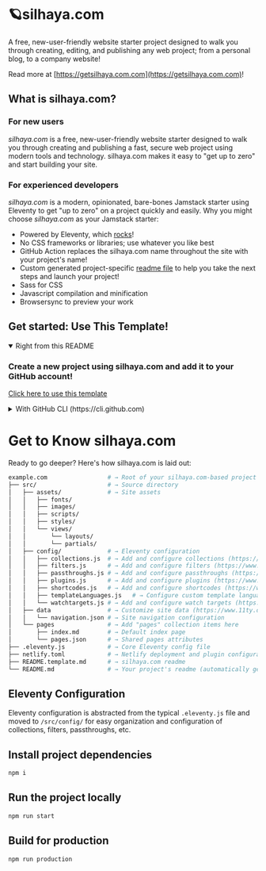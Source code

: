 # 🪐silhaya.com
A free, new-user-friendly website starter project designed to walk you through creating, editing, and publishing any web project; from a personal blog, to a company website!

Read more at [https://getsilhaya.com.com](https://getsilhaya.com.com)!

## What is silhaya.com?
### For new users
_silhaya.com_ is a free, new-user-friendly website starter designed to walk you through creating and publishing a fast, secure web project using modern tools and technology. silhaya.com makes it easy to "get up to zero" and start building your site.

### For experienced developers
_silhaya.com_ is a modern, opinionated, bare-bones Jamstack starter using Eleventy to get "up to zero" on a project quickly and easily.
Why you might choose _silhaya.com_ as your Jamstack starter:
* Powered by Eleventy, which [rocks](https://11ty.rocks)!
* No CSS frameworks or libraries; use whatever you like best
* GitHub Action replaces the silhaya.com name throughout the site with your project's name!
* Custom generated project-specific [readme file](https://github.com/davidrebel/silhaya.com/blob/master/README.silhaya.com.md) to help you take the next steps and launch your project!
* Sass for CSS
* Javascript compilation and minification
* Browsersync to preview your work

 ## Get started: Use This Template!
<details open>
 <summary>Right from this README</summary>
 
 ###  Create a new project using silhaya.com and add it to your GitHub account!
 [Click here to use this template](https://github.com/davidrebel/silhaya.com/generate)
 </details>

<details>
 <summary>With GitHub CLI (https://cli.github.com)</summary>

 ### Get started from your command line
 ```sh
  gh repo create example.com --template davidrebel/silhaya.com
 ```
</details>

# Get to Know silhaya.com
Ready to go deeper? Here's how silhaya.com is laid out:

```sh
example.com                 # → Root of your silhaya.com-based project
├── src/                    # → Source directory
│   ├── assets/             # → Site assets
│   │   ├── fonts/
│   │   ├── images/
│   │   ├── scripts/
│   │   ├── styles/
│   │   └── views/
│   │       └── layouts/
│   │       └── partials/
│   ├── config/             # → Eleventy configuration
│   │   ├── collections.js  # → Add and configure collections (https://www.11ty.dev/docs/collections/)
│   │   ├── filters.js      # → Add and configure filters (https://www.11ty.dev/docs/filters/)
│   │   ├── passthroughs.js # → Add and configure passthroughs (https://www.11ty.dev/docs/copy/)
│   │   ├── plugins.js      # → Add and configure plugins (https://www.11ty.dev/docs/plugins/)
│   │   ├── shortcodes.js   # → Add and configure shortcodes (https://www.11ty.dev/docs/shortcodes/)
│   │   ├── templateLanguages.js   # → Configure custom template languages (HINT: this is where silhaya.com's Sass and Javascript pipelines are set up!) (https://www.11ty.dev/docs/languages/custom/)
│   │   └── watchtargets.js # → Add and configure watch targets (https://www.11ty.dev/docs/watch-serve/)
│   ├── data                # → Customize site data (https://www.11ty.dev/docs/data/)
│   │   └── navigation.json # → Site navigation configuration
│   └── pages               # → Add "pages" collection items here
│       ├── index.md        # → Default index page
│       └── pages.json      # → Shared pages attributes
├── .eleventy.js            # → Core Eleventy config file
├── netlify.toml            # → Netlify deployment and plugin configuration (optional)
├── README.template.md      # → silhaya.com readme
└── README.md               # → Your project's readme (automatically generated when this template is used)
```

## Eleventy Configuration
Eleventy configuration is abstracted from the typical `.eleventy.js` file and moved to `/src/config/` for easy organization and configuration of collections, filters, passthroughs, etc.
## Install project dependencies
```bash
npm i
```

## Run the project locally
```bash
npm run start
```

## Build for production
```bash
npm run production
```
